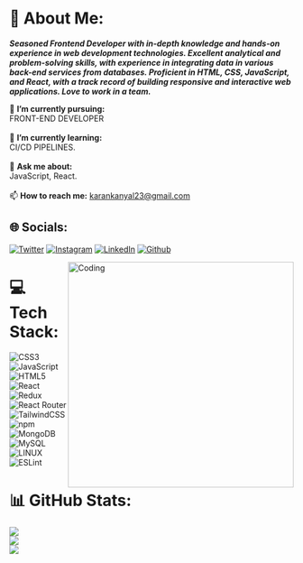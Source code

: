 # 💫 About Me:

***Seasoned Frontend Developer with in-depth knowledge and hands-on experience in web development
technologies. Excellent analytical and problem-solving skills, with experience in integrating data in various back-end
services from databases. Proficient in HTML, CSS, JavaScript, and React, with a track record of building responsive and
interactive web applications. Love to work in a team.***

🔭 **I’m currently pursuing:** <br>FRONT-END DEVELOPER<br><br>🌱 **I’m currently learning:** <br>CI/CD PIPELINES.<br><br>💬 **Ask me about:** <br>JavaScript, React.<br><br>📫 **How to reach me:** karankanyal23@gmail.com <br>

## 🌐 Socials:

[![Twitter](https://img.shields.io/badge/Twitter-%231DA1F2.svg?logo=Twitter&logoColor=white)](https://x.com/KunalKanyal4) [![Instagram](https://img.shields.io/badge/Instagram-%23E4405F.svg?logo=Instagram&logoColor=white)](https://www.instagram.com/karan_kanyal/) [![LinkedIn](https://img.shields.io/badge/LinkedIn-%230077B5.svg?logo=linkedin&logoColor=white)](https://www.linkedin.com/in/karan-kanyal-b5750a161/) [![Github](https://img.shields.io/badge/-GitHub-181717?logo=github&logoColor=white)](https://github.com/karankanyal)

<img align="right" alt="Coding" width="400" src="https://lyshtechnology.com/admin/assets/img/animation_images/developer.gif">

# 💻 Tech Stack:

![CSS3](https://img.shields.io/badge/css3-%231572B6.svg?style=for-the-badge&logo=css3&logoColor=white) ![JavaScript](https://img.shields.io/badge/javascript-%23323330.svg?style=for-the-badge&logo=javascript&logoColor=%23F7DF1E) ![HTML5](https://img.shields.io/badge/html5-%23E34F26.svg?style=for-the-badge&logo=html5&logoColor=white) ![React](https://img.shields.io/badge/react-%2320232a.svg?style=for-the-badge&logo=react&logoColor=%2361DAFB) ![Redux](https://img.shields.io/badge/redux-%23593d88.svg?style=for-the-badge&logo=redux&logoColor=white) ![React Router](https://img.shields.io/badge/React_Router-CA4245?style=for-the-badge&logo=react-router&logoColor=white) ![TailwindCSS](https://img.shields.io/badge/tailwindcss-%2338B2AC.svg?style=for-the-badge&logo=tailwind-css&logoColor=white) ![npm](https://img.shields.io/badge/npm-%23CB3837.svg?style=for-the-badge&logo=npm&logoColor=white) ![MongoDB](https://img.shields.io/badge/MongoDB-%234ea94b.svg?style=for-the-badge&logo=mongodb&logoColor=white) ![MySQL](https://img.shields.io/badge/mysql-%2300f.svg?style=for-the-badge&logo=mysql&logoColor=white) ![LINUX](https://img.shields.io/badge/Linux-FCC624?style=for-the-badge&logo=linux&logoColor=black) ![ESLint](https://img.shields.io/badge/ESLint-4B3263?style=for-the-badge&logo=eslint&logoColor=white)

# 📊 GitHub Stats:

![](https://github-readme-stats.vercel.app/api?username=karankanyal&theme=dark&hide_border=false&include_all_commits=false&count_private=true)<br/>
![](https://github-readme-streak-stats.herokuapp.com/?user=karankanyal&theme=dark&hide_border=false)<br/>
![](https://github-readme-stats.vercel.app/api/top-langs/?username=karankanyal&theme=dark&hide_border=false&include_all_commits=false&count_private=false&layout=compact)
